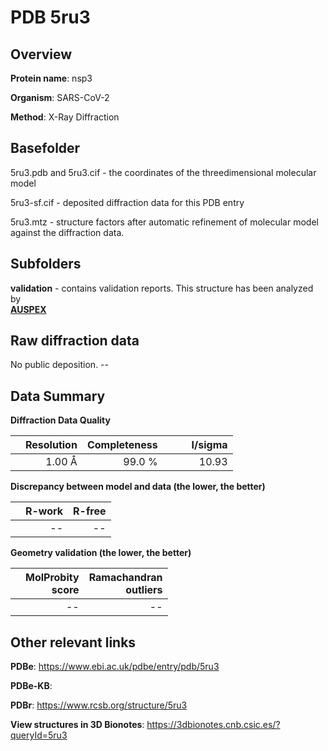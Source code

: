 # PDB 5ru3

## Overview

**Protein name**: nsp3

**Organism**: SARS-CoV-2

**Method**: X-Ray Diffraction



## Basefolder

5ru3.pdb and 5ru3.cif - the coordinates of the threedimensional molecular model

5ru3-sf.cif - deposited diffraction data for this PDB entry

5ru3.mtz - structure factors after automatic refinement of molecular model against the diffraction data.

## Subfolders





**validation** - contains validation reports. This structure has been analyzed by <br>[**AUSPEX**](https://github.com/thorn-lab/coronavirus_structural_task_force/tree/master/pdb/nsp3/SARS-CoV-2/5ru3/validation/auspex)     



## Raw diffraction data

No public deposition. --<br> 

## Data Summary
**Diffraction Data Quality**

|   | Resolution | Completeness| I/sigma |
|---|-------------:|----------------:|--------------:|
|   |1.00 Å|99.0  %|<img width=50/>10.93|

**Discrepancy between model and data (the lower, the better)**

|   | **R-work**| **R-free**   
|---|-------------:|----------------:|           
||--|--|

**Geometry validation (the lower, the better)**

|   |**MolProbity<br>score**| **Ramachandran<br>outliers** 
|---|-------------:|----------------:|
||--|--|

 

 



## Other relevant links 
**PDBe**:  https://www.ebi.ac.uk/pdbe/entry/pdb/5ru3

**PDBe-KB**:  
 
**PDBr**: https://www.rcsb.org/structure/5ru3 

**View structures in 3D Bionotes**: https://3dbionotes.cnb.csic.es/?queryId=5ru3


